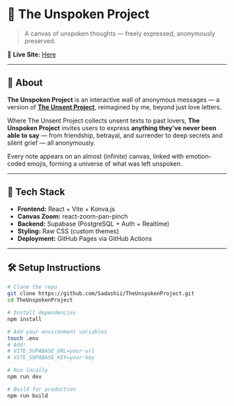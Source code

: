 # 🌌 The Unspoken Project

> A canvas of unspoken thoughts — freely expressed, anonymously preserved.

🔗 **Live Site:** [Here](https://sadashii.github.io/TheUnspokenProject/)

---

## 📖 About

**The Unspoken Project** is an interactive wall of anonymous messages — a version of [**The Unsent Project**](https://theunsentproject.com), reimagined by me, beyond just love letters.

Where The Unsent Project collects unsent texts to past lovers, **The Unspoken Project** invites users to express **anything they've never been able to say** — from friendship, betrayal, and surrender to deep secrets and silent grief — all anonymously.

Every note appears on an almost (infinite) canvas, linked with emotion-coded emojis, forming a universe of what was left unspoken.

---

## 🚀 Tech Stack

- **Frontend:** React + Vite + Konva.js
- **Canvas Zoom:** react-zoom-pan-pinch
- **Backend:** Supabase (PostgreSQL + Auth + Realtime)
- **Styling:** Raw CSS (custom themes)
- **Deployment:** GitHub Pages via GitHub Actions

---

## 🛠 Setup Instructions

```bash
# Clone the repo
git clone https://github.com/Sadashii/TheUnspokenProject.git
cd TheUnspokenProject

# Install dependencies
npm install

# Add your environment variables
touch .env
# Add:
# VITE_SUPABASE_URL=your-url
# VITE_SUPABASE_KEY=your-key

# Run locally
npm run dev

# Build for production
npm run build
